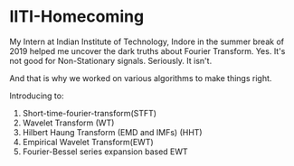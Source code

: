 # IITI-Homecoming
My Intern at Indian Institute of Technology, Indore in the summer break of 2019 helped me uncover the dark truths about Fourier Transform.
Yes. It's not good for Non-Stationary signals. Seriously. It isn't.

And that is why we worked on various algorithms to make things right. 

Introducing to:

1. Short-time-fourier-transform(STFT)
2. Wavelet Transform (WT)
3. Hilbert Haung Transform (EMD and IMFs) (HHT)
4. Empirical Wavelet Transform(EWT)
5. Fourier-Bessel series expansion based EWT
